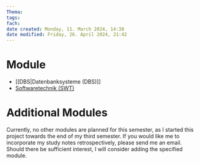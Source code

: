 ```yaml
---
Thema:
tags: 
fach: 
date created: Monday, 11. March 2024, 14:30
date modified: Friday, 26. April 2024, 21:42
---
```


# Module

- [[DBS|Datenbanksysteme (DBS)]]
- [Softwaretechnik (SWT)](https://hustle-swt.vercel.app/)

# Additional Modules

Currently, no other modules are planned for this semester, as I started this project towards the end of my third semester. If you would like me to incorporate my study notes retrospectively, please send me an email. Should there be sufficient interest, I will consider adding the specified module.
